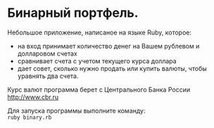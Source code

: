 # Бинарный портфель.

Небольшое приложение, написаное на языке Ruby, которое:
- на вход принимает количество денег на Вашем рублевом и долларовом счетах
- сравнивает счета с учетом текущего курса доллара
- дает совет, сколько нужно продать или купить валюты, чтобы уравнять два счета.   

Курс валют программа берет с Центрального Банка России http://www.cbr.ru

Для запуска программы выполните команду:   
`ruby binary.rb`
